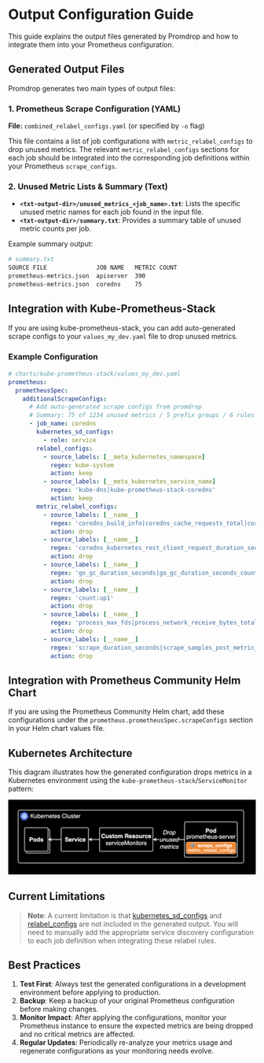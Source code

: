 # Output Configuration Guide

This guide explains the output files generated by Promdrop and how to integrate them into your Prometheus configuration.

## Generated Output Files

Promdrop generates two main types of output files:

### 1. Prometheus Scrape Configuration (YAML)

**File:** `combined_relabel_configs.yaml` (or specified by `-o` flag)

This file contains a list of job configurations with `metric_relabel_configs` to drop unused metrics. The relevant `metric_relabel_configs` sections for each job should be integrated into the corresponding job definitions within your Prometheus `scrape_configs`.

### 2. Unused Metric Lists & Summary (Text)

- **`<txt-output-dir>/unused_metrics_<job_name>.txt`**: Lists the specific unused metric names for each job found in the input file.
- **`<txt-output-dir>/summary.txt`**: Provides a summary table of unused metric counts per job.

Example summary output:
```bash
# summary.txt
SOURCE FILE              JOB NAME   METRIC COUNT  
prometheus-metrics.json  apiserver  390           
prometheus-metrics.json  coredns    75  
```

## Integration with Kube-Prometheus-Stack

If you are using kube-prometheus-stack, you can add auto-generated scrape configs to your `values_my_dev.yaml` file to drop unused metrics.

### Example Configuration

```yaml
# charts/kube-prometheus-stack/values_my_dev.yaml
prometheus:
  prometheusSpec:
    additionalScrapeConfigs:
      # Add auto-generated scrape configs from promdrop
      # Summary: 75 of 1234 unused metrics / 5 prefix groups / 6 rules generated
      - job_name: coredns
        kubernetes_sd_configs:
          - role: service
        relabel_configs:
          - source_labels: [__meta_kubernetes_namespace]
            regex: kube-system
            action: keep
          - source_labels: [__meta_kubernetes_service_name]
            regex: 'kube-dns|kube-prometheus-stack-coredns'
            action: keep
        metric_relabel_configs:
          - source_labels: [__name__]
            regex: 'coredns_build_info|coredns_cache_requests_total|coredns_dns_request_duration_seconds_count|coredns_dns_request_duration_seconds_sum|coredns_dns_request_size_bytes_count|coredns_dns_request_size_bytes_sum|coredns_dns_response_size_bytes_count|coredns_dns_response_size_bytes_sum|coredns_forward_healthcheck_broken_total|coredns_forward_max_concurrent_rejects_total|coredns_health_request_duration_seconds_bucket|coredns_health_request_duration_seconds_count|coredns_health_request_duration_seconds_sum|coredns_health_request_failures_total|coredns_hosts_reload_timestamp_seconds|coredns_kubernetes_dns_programming_duration_seconds_bucket|coredns_kubernetes_dns_programming_duration_seconds_count|coredns_kubernetes_dns_programming_duration_seconds_sum|coredns_kubernetes_rest_client_rate_limiter_duration_seconds_bucket|coredns_kubernetes_rest_client_rate_limiter_duration_seconds_count|coredns_kubernetes_rest_client_rate_limiter_duration_seconds_sum'
            action: drop
          - source_labels: [__name__]
            regex: 'coredns_kubernetes_rest_client_request_duration_seconds_bucket|coredns_kubernetes_rest_client_request_duration_seconds_count|coredns_kubernetes_rest_client_request_duration_seconds_sum|coredns_kubernetes_rest_client_requests_total|coredns_local_localhost_requests_total|coredns_panics_total|coredns_plugin_enabled|coredns_proxy_conn_cache_hits_total|coredns_proxy_conn_cache_misses_total|coredns_proxy_request_duration_seconds_bucket|coredns_proxy_request_duration_seconds_count|coredns_proxy_request_duration_seconds_sum|coredns_reload_failed_total'
            action: drop
          - source_labels: [__name__]
            regex: 'go_gc_duration_seconds|go_gc_duration_seconds_count|go_gc_duration_seconds_sum|go_gc_gogc_percent|go_gc_gomemlimit_bytes|go_info|go_memstats_alloc_bytes|go_memstats_alloc_bytes_total|go_memstats_buck_hash_sys_bytes|go_memstats_frees_total|go_memstats_gc_sys_bytes|go_memstats_heap_alloc_bytes|go_memstats_heap_idle_bytes|go_memstats_heap_inuse_bytes|go_memstats_heap_objects|go_memstats_heap_released_bytes|go_memstats_heap_sys_bytes|go_memstats_last_gc_time_seconds|go_memstats_mallocs_total|go_memstats_mcache_inuse_bytes|go_memstats_mcache_sys_bytes|go_memstats_mspan_inuse_bytes|go_memstats_mspan_sys_bytes|go_memstats_next_gc_bytes|go_memstats_other_sys_bytes|go_memstats_stack_inuse_bytes|go_memstats_stack_sys_bytes|go_memstats_sys_bytes|go_sched_gomaxprocs_threads|go_threads'
            action: drop
          - source_labels: [__name__]
            regex: 'count:up1'
            action: drop
          - source_labels: [__name__]
            regex: 'process_max_fds|process_network_receive_bytes_total|process_network_transmit_bytes_total|process_open_fds|process_virtual_memory_bytes|process_virtual_memory_max_bytes'
            action: drop
          - source_labels: [__name__]
            regex: 'scrape_duration_seconds|scrape_samples_post_metric_relabeling|scrape_samples_scraped|scrape_series_added'
            action: drop
```

## Integration with Prometheus Community Helm Chart

If you are using the Prometheus Community Helm chart, add these configurations under the `prometheus.prometheusSpec.scrapeConfigs` section in your Helm chart values file.

## Kubernetes Architecture

This diagram illustrates how the generated configuration drops metrics in a Kubernetes environment using the `kube-prometheus-stack`/`ServiceMonitor` pattern:

![Workflow Architecture for Promdrop in Kubernetes](./assets/3.png)

## Current Limitations

> **Note**: A current limitation is that [kubernetes_sd_configs](https://prometheus.io/docs/prometheus/latest/configuration/configuration/#kubernetes_sd_config) and [relabel_configs](https://grafana.com/blog/2022/03/21/how-relabeling-in-prometheus-works/) are not included in the generated output. You will need to manually add the appropriate service discovery configuration to each job definition when integrating these relabel rules.

## Best Practices

1. **Test First**: Always test the generated configurations in a development environment before applying to production.
2. **Backup**: Keep a backup of your original Prometheus configuration before making changes.
3. **Monitor Impact**: After applying the configurations, monitor your Prometheus instance to ensure the expected metrics are being dropped and no critical metrics are affected.
4. **Regular Updates**: Periodically re-analyze your metrics usage and regenerate configurations as your monitoring needs evolve.